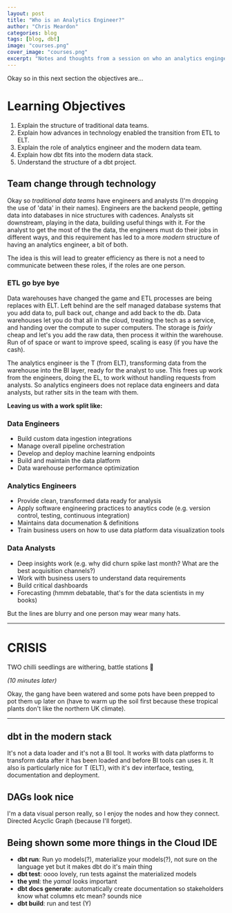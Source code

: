 ```yaml
---
layout: post
title: "Who is an Analytics Engineer?"
author: "Chris Meardon"
categories: blog
tags: [blog, dbt]
image: "courses.png"
cover_image: "courses.png"
excerpt: "Notes and thoughts from a session on who an analytics engingeer is"
---
```


Okay so in this next section the objectives are...

# Learning Objectives

1. Explain the structure of traditional data teams.
2. Explain how advances in technology enabled the transition from ETL to ELT.
3. Explain the role of analytics engineer and the modern data team.
4. Explain how dbt fits into the modern data stack.
5. Understand the structure of a dbt project.

## Team change through technology

Okay so _traditional data teams_ have engineers and analysts (I'm dropping the use of 'data' in their names). Engineers are the backend people, getting data into databases in nice structures with cadences. Analysts sit downstream, playing in the data, building useful things with it. For the analyst to get the most of the the data, the engineers must do their jobs in different ways, and this requirement has led to a more _modern_ structure of having an analytics engineer, a bit of both.

The idea is this will lead to greater efficiency as there is not a need to communicate between these roles, if the roles are one person.

### ETL go bye bye

Data warehouses have changed the game and ETL processes are being replaces with ELT. Left behind are the self managed database systems that you add data to, pull back out, change and add back to the db. Data warehouses let you do that all in the cloud, treating the tech as a service, and handing over the compute to super computers. The storage is _fairly_ cheap and let's you add the raw data, then process it within the warehouse. Run of of space or want to improve speed, scaling is easy (if you have the cash).

The analytics engineer is the T (from ELT), transforming data from the warehouse into the BI layer, ready for the analyst to use. This frees up work from the engineers, doing the EL, to work without handling requests from analysts. So analytics engineers does not replace data engineers and data analysts, but rather sits in the team with them.

**Leaving us with a work split like:**

### Data Engineers

- Build custom data ingestion integrations
- Manage overall pipeline orchestration
- Develop and deploy machine learning endpoints
- Build and maintain the data platform
- Data warehouse performance optimization

### Analytics Engineers

- Provide clean, transformed data ready for analysis
- Apply software engineering practices to anaytics code (e.g. version control, testing, continuous integration)
- Maintains data documenation & definitions
- Train business users on how to use data platform data visualization tools

### Data Analysts

- Deep insights work (e.g. why did churn spike last month? What are the best acquisition channels?)
- Work with business users to understand data requirements
- Build critical dashboards
- Forecasting (hmmm debatable, that's for the data scientists in my books)

But the lines are blurry and one person may wear many hats.

---

# CRISIS

TWO chilli seedlings are withering, battle stations 🚨

_(10 minutes later)_

Okay, the gang have been watered and some pots have been prepped to pot them up later on (have to warm up the soil first because these tropical plants don't like the northern UK climate).

---

## dbt in the modern stack

It's not a data loader and it's not a BI tool. It works with data platforms to transform data after it has been loaded and before BI tools can uses it. It also is particularly nice for T (ELT), with it's dev interface, testing, documentation and deployment.

## DAGs look nice

I'm a data visual person really, so I enjoy the nodes and how they connect. Directed Acyclic Graph (because I'll forget).

## Being shown some more things in the Cloud IDE

- **dbt run**: Run yo models(?), materialize your models(?), not sure on the language yet but it makes dbt do it's main thing
- **dbt test**: oooo lovely, run tests against the materialized models
- **the yml**: the _yamal_ looks important
- **dbt docs generate**: automatically create documentation so stakeholders know what columns etc mean? sounds nice
- **dbt build**: run and test (Y)
